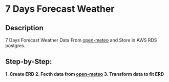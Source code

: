 <h1>7 Days Forecast Weather</h1>

<h2>Description</h2>
7 Days Forecast Weather Data From <a href="https://open-meteo.com/">open-meteo</a> and Store in AWS RDS postgres.
<br />


<h2>Step-by-Step:</h2>

<b/>
1. Create ERD
<r/>
<b/>
2. Fecth data from <a href="https://open-meteo.com/">open-meteo</a>
<r/>
<b/>
3. Transform data to fit ERD
<r/>
<b/>



<!--
 ```diff
- text in red
+ text in green
! text in orange
# text in gray
@@ text in purple (and bold)@@
```
--!>

